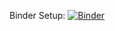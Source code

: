 Binder Setup: [![Binder](https://mybinder.org/badge_logo.svg)](https://mybinder.org/v2/gh/Khushal17ad/miscellaneous/HEAD)
